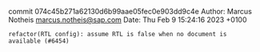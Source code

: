 commit 074c45b271a62130d6b99aae05fec0e903dd9c4e
Author: Marcus Notheis <marcus.notheis@sap.com>
Date:   Thu Feb 9 15:24:16 2023 +0100

    refactor(RTL config): assume RTL is false when no document is available (#6454)
